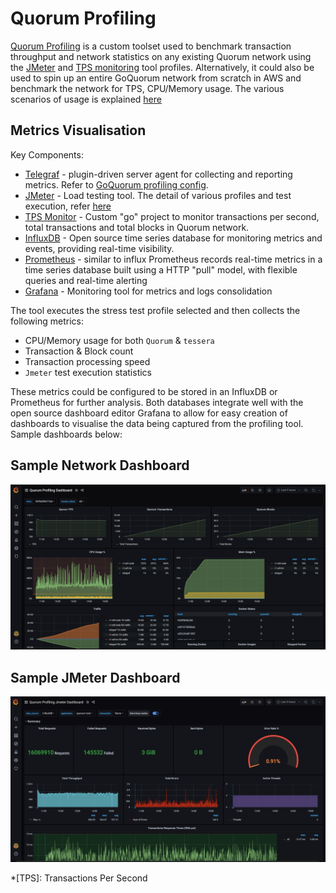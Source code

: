 # Quorum Profiling

[Quorum Profiling](https://github.com/ConsenSys/quorum-profiling) is a custom toolset used to benchmark
transaction throughput and network statistics on any existing Quorum network using the
[JMeter](https://github.com/ConsenSys/quorum-profiling/tree/master/jmeter-test) and
[TPS monitoring](https://github.com/ConsenSys/quorum-profiling/tree/master/tps-monitor) tool profiles.
Alternatively, it could also be used to spin up an entire GoQuorum network from scratch in AWS and benchmark
the network for TPS, CPU/Memory usage. The various scenarios of usage is explained [here](https://github.com/ConsenSys/quorum-profiling)

## Metrics Visualisation

Key Components:

- [Telegraf](https://hub.docker.com/_/telegraf) - plugin-driven server agent for collecting and reporting
  metrics. Refer to [GoQuorum profiling config](https://github.com/ConsenSys/quorum-profiling/blob/master/scripts/telegraf/telegraf.conf).
- [JMeter](https://jmeter.apache.org) - Load testing tool. The detail of various profiles and test execution,
  refer [here](https://github.com/ConsenSys/quorum-profiling/tree/master/jmeter-test)
- [TPS Monitor](https://github.com/ConsenSys/quorum-profiling/tree/master/tps-monitor) - Custom "go" project to monitor transactions per second, total transactions and total blocks in Quorum network.
- [InfluxDB](https://www.influxdata.com/time-series-platform/influxdb/) - Open source time series database for monitoring metrics and events, providing real-time visibility.
- [Prometheus](https://prometheus.io) - similar to influx Prometheus records real-time metrics in a time series database built using a HTTP "pull" model, with flexible queries and real-time alerting
- [Grafana](https://grafana.com) - Monitoring tool for metrics and logs consolidation

The tool executes the stress test profile selected and then collects the following metrics:

- CPU/Memory usage for both `Quorum` & `tessera`
- Transaction & Block count
- Transaction processing speed
- `Jmeter` test execution statistics

These metrics could be configured to be stored in an InfluxDB or Prometheus for further analysis. Both databases integrate well with the open source dashboard editor Grafana to allow for easy creation of dashboards to visualise the data being captured from the profiling tool. Sample dashboards below:

## Sample Network Dashboard

![Quorum Network Dashboard](../images/quorumDashboard.jpeg)

## Sample JMeter Dashboard

![JMeter Dashboard](../images/jmeterDashboard.jpeg)

*[TPS]: Transactions Per Second
